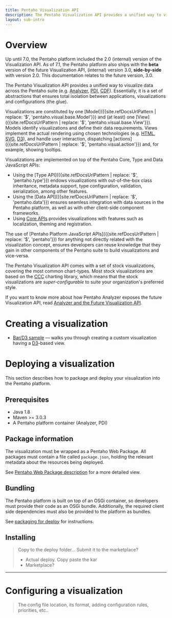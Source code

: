 ```yaml
---
title: Pentaho Visualization API
description: The Pentaho Visualization API provides a unified way to visualize data across the Pentaho suite (Analyzer, PDI, CDF).
layout: sub-intro
---
```


# Overview

Up until 7.0, the Pentaho platform included the 2.0 (internal) version of the Visualization API.
As of 7.1, the Pentaho platform also ships with the **beta** version of the future Visualization API, (internal) version 3.0, 
**side-by-side** with version 2.0. This documentation relates to the future version, 3.0.

The Pentaho Visualization API provides a unified way to visualize data across the Pentaho suite 
(e.g.
[Analyzer](http://www.pentaho.com/product/business-visualization-analytics), 
[PDI](http://www.pentaho.com/product/data-integration), 
[CDF](http://community.pentaho.com/ctools/cdf/)).
Essentially, it is a set of abstractions that ensures total isolation between 
applications, 
visualizations and 
configurations (the glue).

Visualizations are constituted by one [Model]({{site.refDocsUrlPattern | replace: '$', 'pentaho.visual.base.Model'}}) 
and (at least) one [View]({{site.refDocsUrlPattern | replace: '$', 'pentaho.visual.base.View'}}).
Models identify visualizations and 
define their data requirements. Views implement the actual rendering using chosen technologies 
(e.g. [HTML](https://www.w3.org/TR/html/), [SVG](https://www.w3.org/TR/SVG/), [D3](https://d3js.org/)),
and handle user interaction, 
dispatching [actions]({{site.refDocsUrlPattern | replace: '$', 'pentaho.visual.action'}}) and, 
for example, showing tooltips.

Visualizations are implemented on top of the Pentaho Core, Type and Data JavaScript APIs:
- Using the [Type API]({{site.refDocsUrlPattern | replace: '$', 'pentaho.type'}}) 
  endows visualizations with out-of-the-box class inheritance, metadata support, type configuration, 
  validation, serialization, among other features.
- Using the [Data API]({{site.refDocsUrlPattern | replace: '$', 'pentaho.data'}}) 
  ensures seamless integration with data sources in the Pentaho platform, 
  as well as with other client-side component frameworks.
- Using [Core APIs]()
  provides visualizations with features such as localization, theming and registration.
  
The use of [Pentaho Platform JavaScript APIs]({{site.refDocsUrlPattern | replace: '$', 'pentaho'}}) for anything not 
directly related with the visualization concept, 
ensures developers can reuse knowledge that they gain in other components of the Pentaho suite 
to build visualizations and vice-versa.

The Pentaho Visualization API comes with a set of stock visualizations, 
covering the most common chart-types.
Most stock visualizations are based on the [CCC](http://community.pentaho.com/ctools/ccc/) charting library,
which means that the stock visualizations are _super-configurable_ to suite your organization's preferred style.

If you want to know more about how Pentaho Analyzer exposes the future Visualization API, 
read [Analyzer and the Future Visualization API](analyzer-future-viz-api).

# Creating a visualization

- [Bar/D3 sample](samples/bar-d3-sandbox) — walks you through creating a custom visualization 
  having a [D3](https://d3js.org/)-based view.

# Deploying a visualization

This section describes how to package and deploy your visualization into the Pentaho platform.

## Prerequisites

- Java 1.8
- Maven >= 3.0.3
- A Pentaho platform container (Analyzer, PDI)

## Package information

The visualization must be wrapped as a Pentaho Web Package. 
All packages must contain a file called `package.json`, 
holding the relevant metadata about the resources being deployed.

See [Pentaho Web Package description](pentaho-web-package) for a more detailed view.

## Bundling

The Pentaho platform is built on top of an OSGi container, so developers must provide their code as an OSGi bundle. 
Additionally, the required client side dependencies must also be provided to the platform as bundles.

See [packaging for deploy](bundling) for instructions.

## Installing

> Copy to the deploy folder... Submit it to the marketplace?
>  - Actual deploy. Copy paste the kar
>  - Marketplace?

----

# Configuring a visualization

> The config file location, its format, adding configuration rules, priorities, etc..

